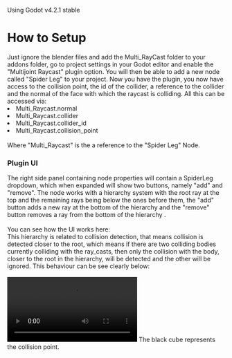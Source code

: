Using Godot v4.2.1 stable
<br>
<h1>How to Setup</h1>
Just ignore the blender files and add the Multi_RayCast folder to your addons folder, go to project settings in your Godot editor and enable the "Multijoint Raycast" plugin option. You will then be able to add a new node called "Spider Leg" to your project. Now you have the plugin, you now have access to the collision point, the id of the collider, a reference to the collider and the normal of the face with which the raycast is colliding. All this can be accessed via:
<li>Multi_Raycast.normal</li>
<li>Multi_Raycast.collider</li>
<li>Multi_Raycast.collider_id</li>
<li>Multi_Raycast.collision_point</li>
<br>
Where "Multi_Raycast" is the a reference to the "Spider Leg" Node.
<h3>Plugin UI</h3>
The right side panel containing node properties will contain a SpiderLeg dropdown, which when expanded will show two buttons, namely "add" and "remove". The node works with a hierarchy system with the root ray at the top and the remaining rays being below the ones before them, the "add" button adds a new ray at the bottom of the hierarchy and the "remove" button removes a ray from the bottom of the hierarchy . 
<br>
<br>
You can see how the UI works here:
<br>
This hierarchy is related to collision detection, that means collision is detected closer to the root, which means if there are two colliding bodies currently colliding with the ray_casts, then only the collision with the body, closer to the root in the hierarchy, will be detected and the other will be ignored. This behaviour can be see clearly below:
<br>
<br>
<video src="https://github.com/user-attachments/assets/7197525c-3053-471c-a36a-7d33d0d74ea1"></video>
The black cube represents the collision point.

